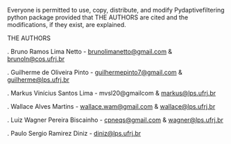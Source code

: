 Everyone is permitted to use, copy, distribute, and modify Pydaptivefiltering python package provided that THE
AUTHORS are cited and the modifications, if they exist, are explained.

THE AUTHORS

  . Bruno Ramos Lima Netto - brunolimanetto@gmail.com & brunoln@cos.ufrj.br
  
  . Guilherme de Oliveira Pinto - guilhermepinto7@gmail.com & guilherme@lps.ufrj.br
  
  . Markus Vinícius Santos Lima - mvsl20@gmailcom & markus@lps.ufrj.br
  
  . Wallace Alves Martins - wallace.wam@gmail.com & wallace@lps.ufrj.br
  
  . Luiz Wagner Pereira Biscainho - cpneqs@gmail.com & wagner@lps.ufrj.br
  
  . Paulo Sergio Ramirez Diniz - diniz@lps.ufrj.br
